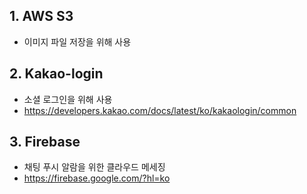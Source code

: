 ## 1. AWS S3

- 이미지 파일 저장을 위해 사용

## 2. Kakao-login

- 소셜 로그인을 위해 사용
- https://developers.kakao.com/docs/latest/ko/kakaologin/common

## 3. Firebase

- 채팅 푸시 알람을 위한 클라우드 메세징
- https://firebase.google.com/?hl=ko
